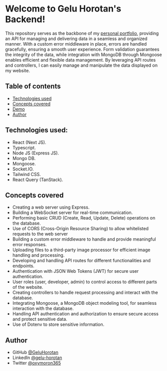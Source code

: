 # Welcome to Gelu Horotan's Backend!

This repository serves as the backbone of my [personal portfolio](https://github.com/GeluHorotan/geluhorotan.com), providing an API for managing and delivering data in a seamless and organized manner. With a custom error middleware in place, errors are handled gracefully, ensuring a smooth user experience. Form validation guarantees the integrity of the data, while integration with MongoDB through Mongoose enables efficient and flexible data management. By leveraging API routes and controllers, I can easily manage and manipulate the data displayed on my website.

## Table of contents

- [Technologies used](#technologies-used)
- [Concepts covered](#concepts-covered)
- [Demo](#demo)
- [Author](#author)

## Technologies used:

* React (Next JS).
* Typescript.
* Node JS (Express JS).
* Mongo DB.
* Mongoose.
* Socket.IO.
* Tailwind CSS.
* React Query (TanStack).

## Concepts covered

* Creating a web server using Express.
* Building a WebSocket server for real-time communication.
* Performing basic CRUD (Create, Read, Update, Delete) operations on the database.
* Use of CORS (Cross-Origin Resource Sharing) to allow whitelisted requests to the web server
* Building a custom error middleware to handle and provide meaningful error responses.
* Uploading files to a third-party image processor for efficient image handling and processing.
* Developing and handling API routes for different functionalities and endpoints.
* Authentication with JSON Web Tokens (JWT) for secure user authentication.
* User roles (user, developer, admin) to control access to different parts of the website.
* Creating controllers to handle request processing and interact with the database.
* Integrating Mongoose, a MongoDB object modeling tool, for seamless interaction with the database.
* Handling API authentication and authorization to ensure secure access and protect sensitive data.
* Use of Dotenv to store sensitive information.

## Author

- GitHub [@GeluHorotan](https://github.com/GeluHorotan) 
- LinkedIn [@gelu-horotan](https://www.linkedin.com/in/gelu-horotan/) 
- Twitter [@oxymoron365](https://www.twitter.com/oxymoron365)
